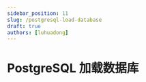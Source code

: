 ```yaml
---
sidebar_position: 11
slug: /postgresql-load-database
draft: true
authors: [luhuadong]
---
```


# PostgreSQL 加载数据库

